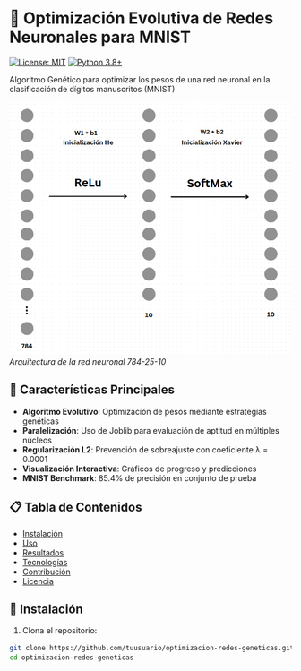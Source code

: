 # 🧠 Optimización Evolutiva de Redes Neuronales para MNIST

[![License: MIT](https://img.shields.io/badge/License-MIT-yellow.svg)](https://opensource.org/licenses/MIT)
[![Python 3.8+](https://img.shields.io/badge/Python-3.8%2B-blue.svg)](https://www.python.org/)

Algoritmo Genético para optimizar los pesos de una red neuronal en la clasificación de dígitos manuscritos (MNIST)

![Arquitectura de la Red](network_architecture.png)
*Arquitectura de la red neuronal 784-25-10*

## 📌 Características Principales

- **Algoritmo Evolutivo**: Optimización de pesos mediante estrategias genéticas
- **Paralelización**: Uso de Joblib para evaluación de aptitud en múltiples núcleos
- **Regularización L2**: Prevención de sobreajuste con coeficiente λ = 0.0001
- **Visualización Interactiva**: Gráficos de progreso y predicciones
- **MNIST Benchmark**: 85.4% de precisión en conjunto de prueba

## 📋 Tabla de Contenidos
- [Instalación](#🔧-instalación)
- [Uso](#🚀-uso)
- [Resultados](#📊-resultados)
- [Tecnologías](#🛠️-tecnologías)
- [Contribución](#🤝-contribución)
- [Licencia](#📄-licencia)

## 🔧 Instalación

1. Clona el repositorio:
```bash
git clone https://github.com/tuusuario/optimizacion-redes-geneticas.git
cd optimizacion-redes-geneticas
